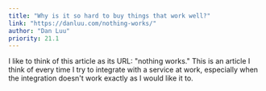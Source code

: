 ```yaml
---
title: "Why is it so hard to buy things that work well?"
link: "https://danluu.com/nothing-works/"
author: "Dan Luu"
priority: 21.1
---
```


I like to think of this article as its URL: "nothing works."
This is an article I think of every time I try to integrate with a service at work, especially when the integration doesn't work exactly as I would like it to.
